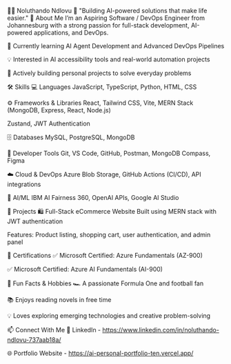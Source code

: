 👩‍💻 Noluthando Ndlovu
🚀 "Building AI-powered solutions that make life easier."
👋 About Me
I’m an Aspiring Software / DevOps Engineer from Johannesburg with a strong passion for full-stack development, AI-powered applications, and DevOps.

🎯 Currently learning AI Agent Development and Advanced DevOps Pipelines

💡 Interested in AI accessibility tools and real-world automation projects

🌱 Actively building personal projects to solve everyday problems

🛠️ Skills
💻 Languages
JavaScript, TypeScript, Python, HTML, CSS

⚙️ Frameworks & Libraries
React, Tailwind CSS, Vite, MERN Stack (MongoDB, Express, React, Node.js)

Zustand, JWT Authentication

🗄️ Databases
MySQL, PostgreSQL, MongoDB

🔧 Developer Tools
Git, VS Code, GitHub, Postman, MongoDB Compass, Figma

☁️ Cloud & DevOps
Azure Blob Storage, GitHub Actions (CI/CD), API integrations

🤖 AI/ML
IBM AI Fairness 360, OpenAI APIs, Google AI Studio

📂 Projects
🛍️ Full-Stack eCommerce Website
Built using MERN stack with JWT authentication

Features: Product listing, shopping cart, user authentication, and admin panel

📜 Certifications
✅ Microsoft Certified: Azure Fundamentals (AZ-900)

✅ Microsoft Certified: Azure AI Fundamentals (AI-900)

🎉 Fun Facts & Hobbies
🏎️ A passionate Formula One and football fan

📚 Enjoys reading novels in free time 

💡 Loves exploring emerging technologies and creative problem-solving


📫 Connect With Me
💼 LinkedIn - https://www.linkedin.com/in/noluthando-ndlovu-737aab18a/

🌐 Portfolio Website - https://ai-personal-portfolio-ten.vercel.app/

